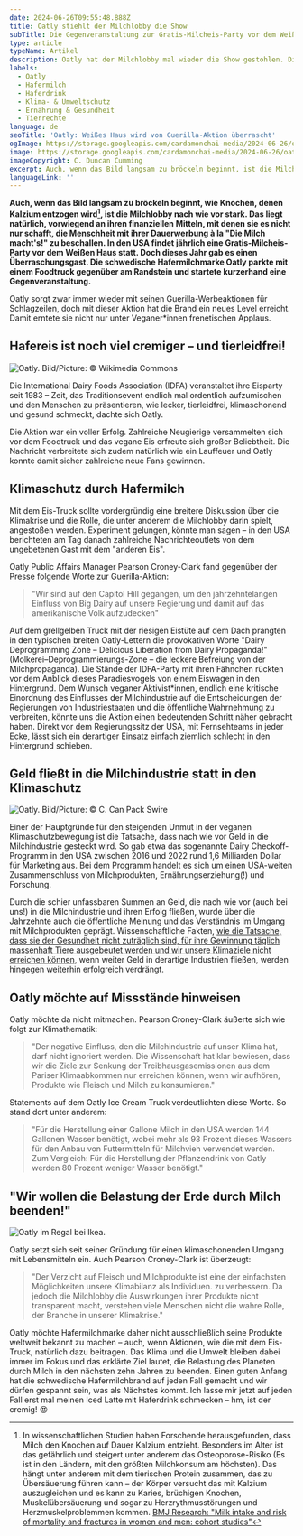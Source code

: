 ```yaml
---
date: 2024-06-26T09:55:48.888Z
title: Oatly stiehlt der Milchlobby die Show
subTitle: Die Gegenveranstaltung zur Gratis-Milcheis-Party vor dem Weißen Haus
type: article
typeName: Artikel
description: Oatly hat der Milchlobby mal wieder die Show gestohlen. Dieses Mal kaperte die Brand die Bühne direkt vor dem Weißen Haus! Holt Euch jetzt alles Infos zur Aktion und lest, warum sie so wichtig für das Klima ist!
labels:
  - Oatly
  - Hafermilch
  - Haferdrink
  - Klima- & Umweltschutz
  - Ernährung & Gesundheit
  - Tierrechte
language: de
seoTitle: 'Oatly: Weißes Haus wird von Guerilla-Aktion überrascht'
ogImage: https://storage.googleapis.com/cardamonchai-media/2024-06-26/oatly-soundsvegan-com-og-jpg-imagine-181818_73726d_1200_628/640.webp
image: https://storage.googleapis.com/cardamonchai-media/2024-06-26/oatly-soundsvegan-com-c-duncan-cumming-jpg-imagine-181818_63696c_1024_768/640.webp
imageCopyright: C. Duncan Cumming
excerpt: Auch, wenn das Bild langsam zu bröckeln beginnt, ist die Milchlobby nach wie vor stark. Das liegt natürlich, vorwiegend an ihren finanziellen Mitteln, mit denen sie es nicht nur schafft, die Menschheit mit ihrer Dauerwerbung à la "die Milch macht's" zu beschallen. In den USA findet jährlich eine Gratis-Milcheis-Party vor dem Weißen Haus statt. Doch dieses Jahr gab es einen Überraschungsgast. Die schwedische Hafermilchmarke Oatly parkte mit einem Foodtruck gegenüber am Randstein und startete kurzerhand eine Gegenveranstaltung.
languageLink: ''
---
```


**Auch, wenn das Bild langsam zu bröckeln beginnt, wie Knochen, denen Kalzium entzogen wird[^1], ist die Milchlobby nach wie vor stark. Das liegt natürlich, vorwiegend an ihren finanziellen Mitteln, mit denen sie es nicht nur schafft, die Menschheit mit ihrer Dauerwerbung à la "Die Milch macht's!" zu beschallen. In den USA findet jährlich eine Gratis-Milcheis-Party vor dem Weißen Haus statt. Doch dieses Jahr gab es einen Überraschungsgast. Die schwedische Hafermilchmarke Oatly parkte mit einem Foodtruck gegenüber am Randstein und startete kurzerhand eine Gegenveranstaltung.**

Oatly sorgt zwar immer wieder mit seinen Guerilla-Werbeaktionen für Schlagzeilen, doch mit dieser Aktion hat die Brand ein neues Level erreicht. Damit erntete sie nicht nur unter Veganer\*innen frenetischen Applaus.

## Hafereis ist noch viel cremiger – und tierleidfrei!

![Oatly. Bild/Picture: © Wikimedia Commons](https://storage.googleapis.com/cardamonchai-media/2024-06-26/oatly-soundsvegan-com-c-wikimedia-commons-jpg-imagine-080808_7d7773_1024_768/640.webp 'Oatly. Bild/Picture: © Wikimedia Commons')

Die International Dairy Foods Association (IDFA) veranstaltet ihre Eisparty seit 1983 – Zeit, das Traditionsevent endlich mal ordentlich aufzumischen und den Menschen zu präsentieren, wie lecker, tierleidfrei, klimaschonend und gesund schmeckt, dachte sich Oatly.

Die Aktion war ein voller Erfolg. Zahlreiche Neugierige versammelten sich vor dem Foodtruck und das vegane Eis erfreute sich großer Beliebtheit. Die Nachricht verbreitete sich zudem natürlich wie ein Lauffeuer und Oatly konnte damit sicher zahlreiche neue Fans gewinnen.

## Klimaschutz durch Hafermilch

Mit dem Eis-Truck sollte vordergründig eine breitere Diskussion über die Klimakrise und die Rolle, die unter anderem die Milchlobby darin spielt, angestoßen werden. Experiment gelungen, könnte man sagen – in den USA berichteten am Tag danach zahlreiche Nachrichteoutlets von dem ungebetenen Gast mit dem "anderen Eis".

Oatly Public Affairs Manager Pearson Croney-Clark fand gegenüber der Presse folgende Worte zur Guerilla-Aktion:

> "Wir sind auf den Capitol Hill gegangen, um den jahrzehntelangen Einfluss von Big Dairy auf unsere Regierung und damit auf das amerikanische Volk aufzudecken"

Auf dem grellgelben Truck mit der riesigen Eistüte auf dem Dach prangten in den typischen breiten Oatly-Lettern die provokativen Worte "Dairy Deprogramming Zone – Delicious Liberation from Dairy Propaganda!" (Molkerei–Deprogrammierungs-Zone – die leckere Befreiung von der Milchpropaganda). Die Stände der IDFA-Party mit ihren Fähnchen rückten vor dem Anblick dieses Paradiesvogels von einem Eiswagen in den Hintergrund. Dem Wunsch veganer Aktivist\*innen, endlich eine kritische Einordnung des Einflusses der Milchindustrie auf die Entscheidungen der Regierungen von Industriestaaten und die öffentliche Wahrnehmung zu verbreiten, könnte uns die Aktion einen bedeutenden Schritt näher gebracht haben. Direkt vor dem Regierungssitz der USA, mit Fernsehteams in jeder Ecke, lässt sich ein derartiger Einsatz einfach ziemlich schlecht in den Hintergrund schieben.

## Geld fließt in die Milchindustrie statt in den Klimaschutz

![Oatly. Bild/Picture: © C. Can Pack Swire](https://storage.googleapis.com/cardamonchai-media/2024-06-26/oatly-soundsvegan-com-c-can-pack-swire-jpg-imagine-080808_403e39_1024_768/640.webp 'Oatly. Bild/Picture: © C. Can Pack Swire')

Einer der Hauptgründe für den steigenden Unmut in der veganen Klimaschutzbewegung ist die Tatsache, dass nach wie vor Geld in die Milchindustrie gesteckt wird. So gab etwa das sogenannte Dairy Checkoff-Programm in den USA zwischen 2016 und 2022 rund 1,6 Milliarden Dollar für Marketing aus. Bei dem Programm handelt es sich um einen USA-weiten Zusammenschluss von Milchprodukten, Ernährungserziehung(!) und Forschung.

Durch die schier unfassbaren Summen an Geld, die nach wie vor (auch bei uns!) in die Milchindustrie und ihren Erfolg fließen, wurde über die Jahrzehnte auch die öffentliche Meinung und das Verständnis im Umgang mit Milchprodukten geprägt. Wissenschaftliche Fakten, [wie die Tatsache, dass sie der Gesundheit nicht zuträglich sind, für ihre Gewinnung täglich massenhaft Tiere ausgebeutet werden und wir unsere Klimaziele nicht erreichen können](/2014/09/pflanzenmilch-wieso-denn-bloss/), wenn weiter Geld in derartige Industrien fließen, werden hingegen weiterhin erfolgreich verdrängt.

## Oatly möchte auf Missstände hinweisen

Oatly möchte da nicht mitmachen. Pearson Croney-Clark äußerte sich wie folgt zur Klimathematik:

> "Der negative Einfluss, den die Milchindustrie auf unser Klima hat, darf nicht ignoriert werden. Die Wissenschaft hat klar bewiesen, dass wir die Ziele zur Senkung der Treibhausgasemissionen aus dem Pariser Klimaabkommen nur erreichen können, wenn wir aufhören, Produkte wie Fleisch und Milch zu konsumieren."

Statements auf dem Oatly Ice Cream Truck verdeutlichten diese Worte. So stand dort unter anderem:

> "Für die Herstellung einer Gallone Milch in den USA werden 144 Gallonen Wasser benötigt, wobei mehr als 93 Prozent dieses Wassers für den Anbau von Futtermitteln für Milchvieh verwendet werden. Zum Vergleich: Für die Herstellung der Pflanzendrink von Oatly werden 80 Prozent weniger Wasser benötigt."

## "Wir wollen die Belastung der Erde durch Milch beenden!"

![Oatly im Regal bei Ikea.](https://storage.googleapis.com/cardamonchai-media/2024-06-26/oatly-ikea-soundsvegan-com-jpg-imagine-d8c8b8_94826b_1024_768/640.webp 'Oatly im Regal bei Ikea.')

Oatly setzt sich seit seiner Gründung für einen klimaschonenden Umgang mit Lebensmitteln ein. Auch Pearson Croney-Clark ist überzeugt:

> "Der Verzicht auf Fleisch und Milchprodukte ist eine der einfachsten Möglichkeiten unsere Klimabilanz als Individuen. zu verbessern. Da jedoch die Milchlobby die Auswirkungen ihrer Produkte nicht transparent macht, verstehen viele Menschen nicht die wahre Rolle, der Branche in unserer Klimakrise."

Oatly möchte Hafermilchmarke daher nicht ausschließlich seine Produkte weltweit bekannt zu machen – auch, wenn Aktionen, wie die mit dem Eis-Truck, natürlich dazu beitragen. Das Klima und die Umwelt bleiben dabei immer im Fokus und das erklärte Ziel lautet, die Belastung des Planeten durch Milch in den nächsten zehn Jahren zu beenden. Einen guten Anfang hat die schwedische Hafermilchbrand auf jeden Fall gemacht und wir dürfen gespannt sein, was als Nächstes kommt. Ich lasse mir jetzt auf jeden Fall erst mal meinen Iced Latte mit Haferdrink schmecken – hm, ist der cremig! 😍

[^1]: In wissenschaftlichen Studien haben Forschende herausgefunden, dass Milch den Knochen auf Dauer Kalzium entzieht. Besonders im Alter ist das gefährlich und steigert unter anderem das Osteoporose-Risiko (Es ist in den Ländern, mit den größten Milchkonsum am höchsten). Das hängt unter anderem mit dem tierischen Protein zusammen, das zu Übersäuerung führen kann – der Körper versucht das mit Kalzium auszugleichen und es kann zu Karies, brüchigen Knochen, Muskelübersäuerung und sogar zu Herzrythmusstörungen und Herzmuskelproblemmen kommen. [BMJ Research: "Milk intake and risk of mortality and fractures in women and men: cohort studies"](https://www.bmj.com/content/349/bmj.g6015)

